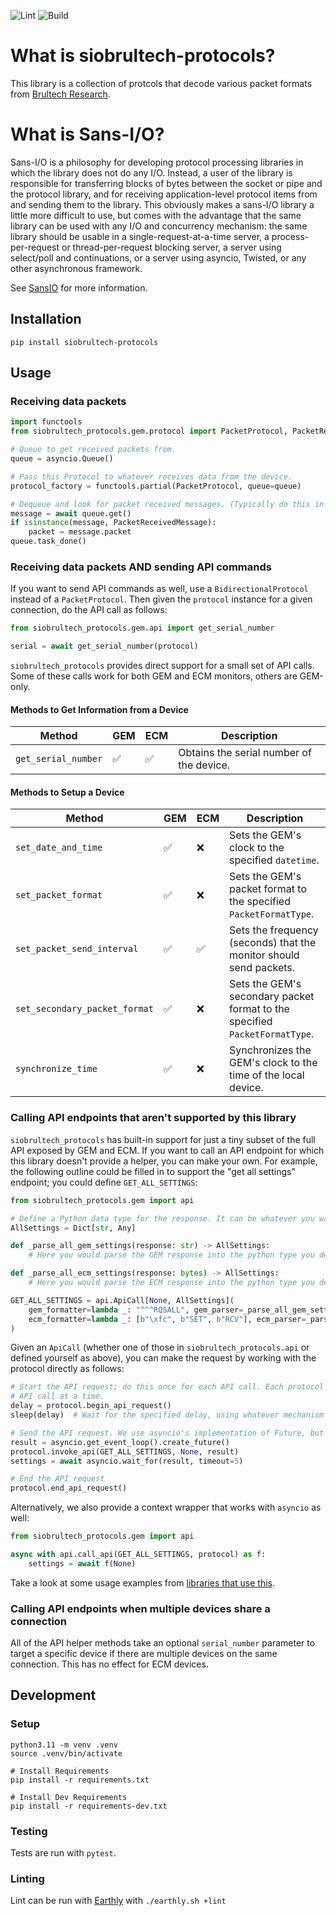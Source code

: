 ![Lint](https://github.com/sdwilsh/siobrultech-protocols/workflows/Lint/badge.svg)
![Build](https://github.com/sdwilsh/siobrultech-protocols/workflows/Build/badge.svg)

# What is siobrultech-protocols?

This library is a collection of protcols that decode various packet formats from
[Brultech Research](https://www.brultech.com/).

# What is Sans-I/O?

Sans-I/O is a philosophy for developing protocol processing libraries in which
the library does not do any I/O. Instead, a user of the library is responsible
for transferring blocks of bytes between the socket or pipe and the protocol
library, and for receiving application-level protocol items from and sending
them to the library. This obviously makes a sans-I/O library a little more
difficult to use, but comes with the advantage that the same library can be
used with any I/O and concurrency mechanism: the same library should be usable
in a single-request-at-a-time server, a process-per-request or
thread-per-request blocking server, a server using select/poll and
continuations, or a server using asyncio, Twisted, or any other asynchronous
framework.

See [SansIO](https://sans-io.readthedocs.io/) for more information.

## Installation

```
pip install siobrultech-protocols
```

## Usage

### Receiving data packets

```python
import functools
from siobrultech_protocols.gem.protocol import PacketProtocol, PacketReceivedMessage

# Queue to get received packets from.
queue = asyncio.Queue()

# Pass this Protocol to whatever receives data from the device.
protocol_factory = functools.partial(PacketProtocol, queue=queue)

# Dequeue and look for packet received messages. (Typically do this in a loop.)
message = await queue.get()
if isinstance(message, PacketReceivedMessage):
    packet = message.packet
queue.task_done()
```

### Receiving data packets AND sending API commands

If you want to send API commands as well, use a `BidirectionalProtocol` instead of a `PacketProtocol`. Then given the `protocol` instance for a given connection, do the API call as follows:

```python
from siobrultech_protocols.gem.api import get_serial_number

serial = await get_serial_number(protocol)
```

`siobrultech_protocols` provides direct support for a small set of API calls. Some of these calls work for both GEM and ECM monitors, others are GEM-only.

#### Methods to Get Information from a Device

| Method              | GEM | ECM | Description                              |
| ------------------- | --- | --- | ---------------------------------------- |
| `get_serial_number` |  ✅︎  |  ✅︎ | Obtains the serial number of the device. |

#### Methods to Setup a Device

| Method                        | GEM | ECM | Description                                                                 |
| ----------------------------- | --- | --- | --------------------------------------------------------------------------- |
| `set_date_and_time`           |  ✅︎  |  ❌  | Sets the GEM's clock to the specified `datetime`.                           |
| `set_packet_format`           |  ✅︎  |  ❌  | Sets the GEM's packet format to the specified `PacketFormatType`.           |
| `set_packet_send_interval`    |  ✅︎  |  ✅︎  | Sets the frequency (seconds) that the monitor should send packets.              |
| `set_secondary_packet_format` |  ✅︎  |  ❌  | Sets the GEM's secondary packet format to the specified `PacketFormatType`. |
| `synchronize_time`            |  ✅︎  |  ❌  | Synchronizes the GEM's clock to the time of the local device.               |

### Calling API endpoints that aren't supported by this library

`siobrultech_protocols` has built-in support for just a tiny subset of the full API exposed by GEM and ECM. If you want to call an API endpoint for which this library doesn't provide a helper, you can make your own. For example, the following outline could be filled in to support the "get all settings" endpoint; you could define `GET_ALL_SETTINGS`:

```python
from siobrultech_protocols.gem import api

# Define a Python data type for the response. It can be whatever you want; a simple Dict, a custom dataclass, etc.
AllSettings = Dict[str, Any]

def _parse_all_gem_settings(response: str) -> AllSettings:
    # Here you would parse the GEM response into the python type you defined above

def _parse_all_ecm_settings(response: bytes) -> AllSettings:
    # Here you would parse the ECM response into the python type you defined above

GET_ALL_SETTINGS = api.ApiCall[None, AllSettings](
    gem_formatter=lambda _: "^^^RQSALL", gem_parser=_parse_all_gem_settings,
    ecm_formatter=lambda _: [b"\xfc", b"SET", b"RCV"], ecm_parser=_parse_all_ecm_settings,
)
```

Given an `ApiCall` (whether one of those in `siobrultech_protocols.api` or defined yourself as above), you can
make the request by working with the protocol directly as follows:

```python
# Start the API request; do this once for each API call. Each protocol instance can only support one
# API call at a time.
delay = protocol.begin_api_request()
sleep(delay)  # Wait for the specified delay, using whatever mechanism is appropriate for your environment

# Send the API request. We use asyncio's implementation of Future, but you can use whatever you like.
result = asyncio.get_event_loop().create_future()
protocol.invoke_api(GET_ALL_SETTINGS, None, result)
settings = await asyncio.wait_for(result, timeout=5)

# End the API request
protocol.end_api_request()
```

Alternatively, we also provide a context wrapper that works with `asyncio` as well:

```python
from siobrultech_protocols.gem import api

async with api.call_api(GET_ALL_SETTINGS, protocol) as f:
    settings = await f(None)
```

Take a look at some usage examples from [libraries that use this](https://github.com/sdwilsh/siobrultech-protocols/network/dependents).

### Calling API endpoints when multiple devices share a connection

All of the API helper methods take an optional `serial_number` parameter to target a specific device if there are multiple devices on the same connection. This has no effect for ECM devices.

## Development

### Setup

```
python3.11 -m venv .venv
source .venv/bin/activate

# Install Requirements
pip install -r requirements.txt

# Install Dev Requirements
pip install -r requirements-dev.txt
```

### Testing

Tests are run with `pytest`.

### Linting

Lint can be run with [Earthly](https://earthly.dev/) with `./earthly.sh +lint`
